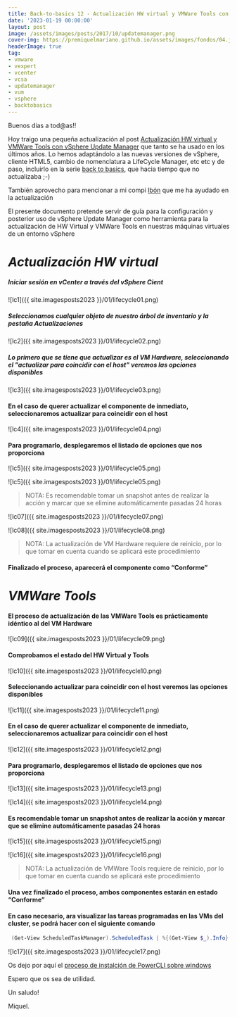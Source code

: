 ```yaml
---
title: Back-to-basics 12 - Actualización HW virtual y VMWare Tools con LifeCycle Manager
date: '2023-01-19 00:00:00'
layout: post
image: /assets/images/posts/2017/10/updatemanager.png
cover-img: https://premiquelmariano.github.io/assets/images/fondos/04.jpg
headerImage: true
tag:
- vmware
- vexpert
- vcenter
- vcsa
- updatemanager 
- vum
- vsphere
- backtobasics
---
```


Buenos dias a tod@as!!

Hoy traigo una pequeña actualización al post [Actualización HW virtual y VMWare Tools con vSphere Update Manager](https://miquelmariano.github.io/2017/12/13/update-manager/) que tanto se ha usado en los últimos años. Lo hemos adaptándolo a las nuevas versiones de vSphere, cliente HTML5, cambio de nomenclatura a LifeCycle Manager, etc etc y de paso, incluirlo en la serie [back to basics](https://miquelmariano.github.io/tag/#/backtobasics), que hacia tiempo que no actualizaba ;-)

También aprovecho para mencionar a mi compi [Ibón](https://www.linkedin.com/in/ibon-lizana-cob-086793153/) que me ha ayudado en la actualización

El presente documento pretende servir de guía para la configuración y posterior uso de vSphere Update Manager como herramienta para la actualización de HW Virtual y VMWare Tools en nuestras máquinas virtuales de un entorno vSphere

# *Actualización HW virtual*

##### Iniciar sesión en vCenter a través del vSphere Cient

![lc1]({{ site.imagesposts2023 }}/01/lifecycle01.png)

##### Seleccionamos cualquier objeto de nuestro árbol de inventario y la pestaña Actualizaciones

![lc2]({{ site.imagesposts2023 }}/01/lifecycle02.png)

##### Lo primero que se tiene que actualizar es el VM Hardware, seleccionando el "actualizar para coincidir con el host" veremos las opciones disponibles

![lc3]({{ site.imagesposts2023 }}/01/lifecycle03.png)

#### En el caso de querer actualizar el componente de inmediato, seleccionaremos actualizar para coincidir con el host

![lc4]({{ site.imagesposts2023 }}/01/lifecycle04.png)

#### Para programarlo, desplegaremos el listado de opciones que nos proporciona

![lc5]({{ site.imagesposts2023 }}/01/lifecycle05.png)

![lc5]({{ site.imagesposts2023 }}/01/lifecycle05.png)

> NOTA: Es recomendable tomar un snapshot antes de realizar la acción y marcar que se elimine
> automáticamente pasadas 24 horas

![lc07]({{ site.imagesposts2023 }}/01/lifecycle07.png)

![lc08]({{ site.imagesposts2023 }}/01/lifecycle08.png)

> NOTA: La actualización de VM Hardware requiere de reinicio, por lo que tomar en cuenta cuando se
> aplicará este procedimiento

#### Finalizado el proceso, aparecerá el componente como “Conforme”

# *VMWare Tools*

#### El proceso de actualización de las VMWare Tools es prácticamente idéntico al del VM Hardware

![lc09]({{ site.imagesposts2023 }}/01/lifecycle09.png)

#### Comprobamos el estado del HW Virtual y Tools

![lc10]({{ site.imagesposts2023 }}/01/lifecycle10.png)

#### Seleccionando actualizar para coincidir con el host veremos las opciones disponibles

![lc11]({{ site.imagesposts2023 }}/01/lifecycle11.png)

#### En el caso de querer actualizar el componente de inmediato, seleccionaremos actualizar para coincidir con el host

![lc12]({{ site.imagesposts2023 }}/01/lifecycle12.png)

#### Para programarlo, desplegaremos el listado de opciones que nos proporciona

![lc13]({{ site.imagesposts2023 }}/01/lifecycle13.png)

![lc14]({{ site.imagesposts2023 }}/01/lifecycle14.png)

#### Es recomendable tomar un snapshot antes de realizar la acción y marcar que se elimine automáticamente pasadas 24 horas

![lc15]({{ site.imagesposts2023 }}/01/lifecycle15.png)

![lc16]({{ site.imagesposts2023 }}/01/lifecycle16.png)

> NOTA: La actualización de VMWare Tools requiere de reinicio, por lo que tomar en cuenta cuando se 
> aplicará este procedimiento

#### Una vez finalizado el proceso, ambos componentes estarán en estado “Conforme”

#### En caso necesario, ara visualizar las tareas programadas en las VMs del cluster, se podrá hacer con el siguiente comando

```powershell
 (Get-View ScheduledTaskManager).ScheduledTask | %{(Get-View $_).Info} | Select Name,NextRunTime
```

![lc17]({{ site.imagesposts2023 }}/01/lifecycle17.png)

Os dejo por aquí el [proceso de instalción de PowerCLI sobre windows](https://miquelmariano.github.io/2019/01/09/instalar-powerCLI-10-windows/)

Espero que os sea de utilidad.

Un saludo!

Miquel.


